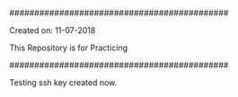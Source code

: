 ############################################

Created on: 11-07-2018

This Repository is for Practicing


############################################

Testing ssh key created now.
